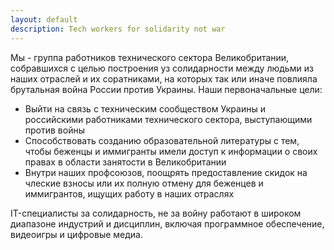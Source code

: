 ```yaml
---
layout: default
description: Tech workers for solidarity not war
---
```


Мы - группа работников технического сектора Великобритании, собравшихся с целью построения уз солидарности между людьми из наших отраслей и их соратниками, на которых так или иначе повлияла брутальная война России против Украины.
Наши первоначальные цели:
- Выйти на связь с техническим сообществом Украины и российскими работниками технического сектора, выступающими против войны
- Способствовать созданию образовательной литературы с тем, чтобы беженцы и иммигранты имели доступ к информации о своих правах в области занятости в Великобритании
- Внутри наших профсоюзов, поощрять предоставление скидок на члеские взносы или их полную отмену для беженцев и иммигрантов, ищущих работу в наших отраслях

IT-специалисты за солидарность, не за войну работают в широком диапазоне индустрий и дисциплин, включая программное обеспечение, видеоигры и цифровые медиа.
